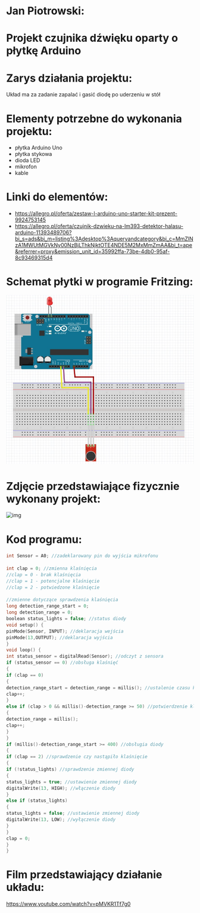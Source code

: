 # Jan Piotrowski:
# Projekt czujnika dźwięku oparty o płytkę Arduino
# Zarys działania projektu:
Układ ma za zadanie zapalać i gasić diodę po uderzeniu w stół
# Elementy potrzebne do wykonania projektu:
- płytka Arduino Uno
- płytka stykowa
- dioda LED
- mikrofon
- kable
# Linki do elementów:
- https://allegro.pl/oferta/zestaw-l-arduino-uno-starter-kit-prezent-9924753145
- https://allegro.pl/oferta/czujnik-dzwieku-na-lm393-detektor-halasu-arduino-11393489706?bi_s=ads&bi_m=listing%3Adesktop%3Aqueryandcategory&bi_c=MmZlNzA1MWUtMGVkNy00NzBjLThkNjktOTE4NDE5M2MxMmZmAA&bi_t=ape&referrer=proxy&emission_unit_id=35992ffa-73be-4db0-95af-8c93469315d4
# Schemat płytki w programie Fritzing:
![img](./hardware/schemat1.jpg)
# Zdjęcie przedstawiające fizycznie wykonany projekt:
![img](./hardware/płytka.jpg)
# Kod programu:
```cpp
int Sensor = A0; //zadeklarowany pin do wyjścia mikrofonu

int clap = 0; //zmienna klaśnięcia
//clap = 0 - brak klaśnięcia
//clap = 1 - potencjalne klaśnięcie
//clap = 2 - potwiedzone klaśnięcie

//zmienne dotyczące sprawdzenia klaśnięcia
long detection_range_start = 0;
long detection_range = 0;
boolean status_lights = false; //status diody
void setup() {
pinMode(Sensor, INPUT); //deklaracja wejścia
pinMode(13,OUTPUT); //deklaracja wyjścia
}
void loop() {
int status_sensor = digitalRead(Sensor); //odczyt z sensora
if (status_sensor == 0) //obsługa klaśnięć
{
if (clap == 0)
{
detection_range_start = detection_range = millis(); //ustalenie czasu klaśnięcia
clap++;
}
else if (clap > 0 && millis()-detection_range >= 50) //potwierdzenie klaśnięcia
{
detection_range = millis();
clap++;
}
}
if (millis()-detection_range_start >= 400) //obsługia diody
{
if (clap == 2) //sprawdzenie czy nastąpiło klaśnięcie
{
if (!status_lights) //sprawdzenie zmiennej diody
{
status_lights = true; //ustawienie zmiennej diody
digitalWrite(13, HIGH); //włączenie diody
}
else if (status_lights)
{
status_lights = false; //ustawienie zmiennej diody
digitalWrite(13, LOW); //wyłączenie diody
}
}
clap = 0;
}
}
```
# Film przedstawiający działanie układu:
https://www.youtube.com/watch?v=pMVKR1Tf7g0

